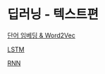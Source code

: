 # 딥러닝 - 텍스트편

[단어 임베딩 & Word2Vec](posts/datascience/deeplearning-text/wordembedding.md)

[LSTM](posts/datascience/deeplearning-text/lstm.md)

[RNN](posts/datascience/deeplearning-text/rnn.md)